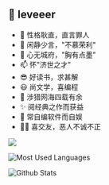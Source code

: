 ## 👋 leveeer
- 👀 性格耿直，直言罪人
- 🌱 闲静少言，"不慕荣利"
- 💞️ 心无城府，"胸有点墨"
- 📫 怀"济世之才"
- 😎 好读书，求甚解
- 😃 尚文学，喜编程
- 🎈 涉猎网海四载有余
- ✨ 阅经典之作而获益
- 👏 常自编软件而自娱
- 🏃‍♂️ 喜交友，恶人不诚不正

<img src="https://github-profile-trophy.vercel.app/?username=leveeer&column=7&theme=onedark"/>


![Most Used Languages](https://github-readme-stats.vercel.app/api/top-langs/?username=leveeer&theme=dark)

![Github Stats](https://github-readme-stats.vercel.app/api?username=leveeer&show_icons=true&theme=dark&count_private=true)
